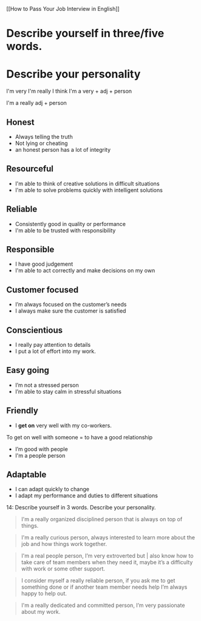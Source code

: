 [[How to Pass Your Job Interview in English]]
# Describe yourself in three/five words.

# Describe your personality


I'm very
I'm really
I think I'm a very + adj + person

I'm a really adj + person

## Honest

- Always telling the truth
- Not lying or cheating
- an honest person has a lot of integrity

## Resourceful

- I'm able to think of creative solutions in difficult
situations
- I'm able to solve problems quickly with intelligent
solutions

## Reliable

- Consistently good in quality or performance
- I'm able to be trusted with responsibility

## Responsible

- I have good judgement
- I'm able to act correctly and make decisions on my own

## Customer focused

- I’m always focused on the customer’s needs
- I always make sure the customer is satisfied

## Conscientious

- I really pay attention to details
- I put a lot of effort into my work.

## Easy going

- I’m not a stressed person
- I’m able to stay calm in stressful situations

## Friendly

- I **get on** very well with my co-workers.

To get on well with someone = to have a good relationship

- I’m good with people
- I'm a people person

## Adaptable

- I can adapt quickly to change
- I adapt my performance and duties to different situations


14: Describe yourself in 3 words. Describe your personality.

>I'm a really organized disciplined person that is always on top of things.

>I'm a really curious person, always interested to learn more about the job and how things work together.

>I'm a real people person, I’m very extroverted but | also know how to take care of team members when they need it, maybe it’s a difficulty with work or some other support.

>I consider myself a really reliable person, if you ask me to get something done or if another team member needs help I’m always happy to help out.

>I'm a really dedicated and committed person, I’m very passionate about my work.